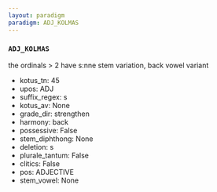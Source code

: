```yaml
---
layout: paradigm
paradigm: ADJ_KOLMAS
---
```

### ` ADJ_KOLMAS `

the ordinals > 2 have s:nne stem variation, back vowel variant
* kotus_tn: 45
* upos: ADJ
* suffix_regex: s
* kotus_av: None
* grade_dir: strengthen
* harmony: back
* possessive: False
* stem_diphthong: None
* deletion: s
* plurale_tantum: False
* clitics: False
* pos: ADJECTIVE
* stem_vowel: None
